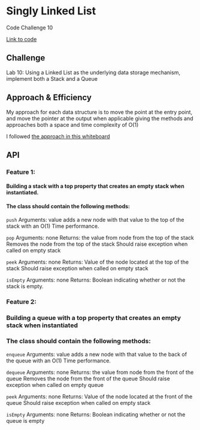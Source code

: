 # Singly Linked List

Code Challenge 10

[Link to code](https://github.com/tm-LBenson/data-structures-and-algorithms/tree/main/javascript-401/challenge-class-10)

## Challenge

Lab 10:
Using a Linked List as the underlying data storage mechanism, implement both a Stack and a Queue

## Approach & Efficiency

My approach for each data structure is to move the point at the entry point, and move the pointer at the output when applicable giving the methods and approaches both a space and time complexity of O(1)

I followed [the approach in this whiteboard](https://codefellows.github.io/common_curriculum/data_structures_and_algorithms/Code_401/class-10/resources/stacks_and_queues.html)

## API

### Feature 1:

#### Building a stack with a top property that creates an empty stack when instantiated.

#### The class should contain the following methods:

`push`
Arguments: value
adds a new node with that value to the top of the stack with an O(1) Time performance.

`pop`
Arguments: none
Returns: the value from node from the top of the stack
Removes the node from the top of the stack
Should raise exception when called on empty stack

`peek`
Arguments: none
Returns: Value of the node located at the top of the stack
Should raise exception when called on empty stack

`isEmpty`
Arguments: none
Returns: Boolean indicating whether or not the stack is empty.

### Feature 2:

### Building a queue with a top property that creates an empty stack when instantiated

### The class should contain the following methods:

`enqueue`
Arguments: value
adds a new node with that value to the back of the queue with an O(1) Time performance.

`dequeue`
Arguments: none
Returns: the value from node from the front of the queue
Removes the node from the front of the queue
Should raise exception when called on empty queue

`peek`
Arguments: none
Returns: Value of the node located at the front of the queue
Should raise exception when called on empty stack

`isEmpty`
Arguments: none
Returns: Boolean indicating whether or not the queue is empty
